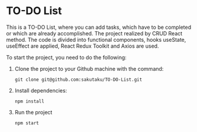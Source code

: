 # TO-DO List
This is a TO-DO List, where you can add tasks, which have to be completed or which are already accomplished. The project realized by CRUD React method. The code is divided into functional components, hooks useState, useEffect are applied, React Redux Toolkit and Axios are used.

To start the project, you need to do the following:

1) Clone the project to your Github machine with the command:
   
   `git clone git@github.com:sakutaku/TO-DO-List.git`

2) Install dependencies:

   `npm install`

3) Run the project

   `npm start`
